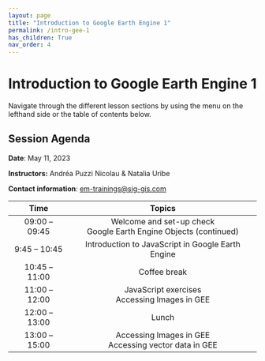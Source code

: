 ```yaml
---
layout: page
title: "Introduction to Google Earth Engine 1"
permalink: /intro-gee-1
has_children: True
nav_order: 4
---
```


# Introduction to Google Earth Engine 1

Navigate through the different lesson sections by using the menu on the lefthand side or the table of contents below.

## Session Agenda

**Date**: May 11, 2023

**Instructors:** Andréa Puzzi Nicolau & Natalia Uribe 

**Contact information**: [em-trainings@sig-gis.com](em-trainings@sig-gis.com)

|      Time     |                                Topics                               |
|:-------------:|:-------------------------------------------------------------------:|
| 09:00 – 09:45 | Welcome and set-up check<br>Google Earth Engine Objects (continued) |
|  9:45 – 10:45 | Introduction to JavaScript in Google Earth Engine                   |
| 10:45 – 11:00 |                             Coffee break                            |
| 11:00 – 12:00 | JavaScript exercises<br>Accessing Images in GEE                     |
| 12:00 – 13:00 |                                Lunch                                |
| 13:00 – 15:00 | Accessing Images in GEE<br>Accessing vector data  in GEE            |
